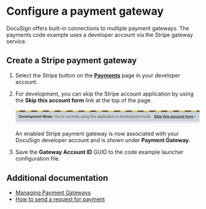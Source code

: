 # Configure a payment gateway

DocuSign offers built-in connections to multiple payment gateways. The payments code example uses a developer account via the Stripe gateway service.


## Create a Stripe payment gateway

1. Select the Stripe button on the [**Payments**](https://admindemo.docusign.com/authenticate?goTo=payments) page in your developer account.

1. For development, you can skip the Stripe account application by using the **Skip this account form** link at the top of the page.<br />

   ![Skipping the Stripe account form](docs/stripe_skip_account_form_link.png) 

   An enabled Stripe payment gateway is now associated with your DocuSign developer account and is shown under  **Payment Gateway**.

1. Save the **Gateway Account ID** GUID to the code example launcher configuration file.


## Additional documentation
* [Managing Payment Gateways](https://support.docusign.com/en/guides/managing-payment-gateways)
* [How to send a request for payment](https://developers.docusign.com/docs/esign-rest-api/how-to/request-a-payment)  
